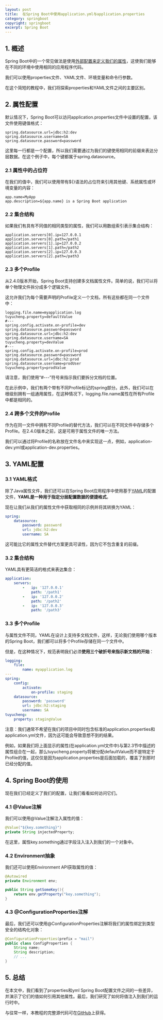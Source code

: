 ```yaml
---
layout: post
title:  在Spring Boot中使用application.yml与application.properties
category: springboot
copyright: springboot
excerpt: Spring Boot
---
```


## 1. 概述

Spring Boot中的一个常见做法是使用[外部配置来定义我们的属性]()，这使我们能够在不同的环境中使用相同的应用程序代码。

我们可以使用properties文件、YAML文件、环境变量和命令行参数。

在这个简短的教程中，我们将探索properties和YAML文件之间的主要区别。

## 2. 属性配置

默认情况下，Spring Boot可以访问application.properties文件中设置的配置，该文件使用键值格式：

```properties
spring.datasource.url=jdbc:h2:dev
spring.datasource.username=SA
spring.datasource.password=password
```

这里每一行都是一个配置，所以我们需要通过为我们的键使用相同的前缀来表达分层数据。在这个例子中，每个键都属于spring.datasource。

### 2.1 属性中的占位符

在我们的值中，我们可以使用带有${}语法的占位符来引用其他键、系统属性或环境变量的内容：

```properties
app.name=MyApp
app.description=${app.name} is a Spring Boot application
```

### 2.2 集合结构

如果我们有具有不同值的相同类型的属性，我们可以用数组索引表示集合结构：

```properties
application.servers[0].ip=127.0.0.1
application.servers[0].path=/path1
application.servers[1].ip=127.0.0.2
application.servers[1].path=/path2
application.servers[2].ip=127.0.0.3
application.servers[2].path=/path3
```

### 2.3 多个Profile

从2.4.0版本开始，Spring Boot支持创建多文档属性文件。简单的说，我们可以将单个物理文件拆分成多个逻辑文件。

这允许我们为每个需要声明的Profile定义一个文档，所有这些都在同一个文件中：

```properties
logging.file.name=myapplication.log
tuyucheng.property=defaultValue
#---
spring.config.activate.on-profile=dev
spring.datasource.password=password
spring.datasource.url=jdbc:h2:dev
spring.datasource.username=SA
tuyucheng.property=devValue
#---
spring.config.activate.on-profile=prod
spring.datasource.password=password
spring.datasource.url=jdbc:h2:prod
spring.datasource.username=prodUser
tuyucheng.property=prodValue
```

请注意，我们使用“#---”符号来指示我们要拆分文档的位置。

在此示例中，我们有两个带有不同Profile标记的spring部分。此外，我们可以在根级别拥有一组通用属性，在这种情况下，logging.file.name属性在所有Profile中都是相同的。

### 2.4 跨多个文件的Profile

作为在同一文件中拥有不同Profile的替代方法，我们可以在不同文件中存储多个Profile。在2.4.0版本之前，这是可用于属性文件的唯一方法。

我们可以通过将Profile的名称放在文件名中来实现这一点，例如，application-dev.yml或application-dev.properties。

## 3. YAML配置

### 3.1 YAML格式

除了Java属性文件，我们还可以在Spring Boot应用程序中使用基于[YAML]()的配置文件，**YAML是一种用于指定分层配置数据的便捷格式**。

现在让我们从我们的属性文件中获取相同的示例并将其转换为YAML：

```yaml
spring:
    datasource:
        password: password
        url: jdbc:h2:dev
        username: SA
```

这可能比它的属性文件替代方案更具可读性，因为它不包含重复的前缀。

### 3.2 集合结构

YAML具有更简洁的格式来表达集合：

```yaml
application:
    servers:
        -   ip: '127.0.0.1'
            path: '/path1'
        -   ip: '127.0.0.2'
            path: '/path2'
        -   ip: '127.0.0.3'
            path: '/path3'
```

### 3.3 多个Profile

与属性文件不同，YAML在设计上支持多文档文件，这样，无论我们使用哪个版本的Spring Boot，我们都可以将多个Profile存储在同一个文件中。

但是，在这种情况下，规范表明我们必须**使用三个破折号来指示新文档的开始**：

```yaml
logging:
    file:
        name: myapplication.log
---
spring:
    config:
        activate:
            on-profile: staging
    datasource:
        password: 'password'
        url: jdbc:h2:staging
        username: SA
tuyucheng:
    property: stagingValue
```

注意：我们通常不希望在我们的项目中同时包含标准的application.properties和application.yml文件，因为这可能会导致意想不到的结果。

例如，如果我们将上面显示的属性(在application.yml文件中)与第2.3节中描述的属性组合在一起，那么tuyucheng.property将被分配defaultValue而不是特定于Profile的值，这仅仅是因为application.properties是后面加载的，覆盖了到那时已经分配的值。

## 4. Spring Boot的使用

现在我们已经定义了我们的配置，让我们看看如何访问它们。

### 4.1 @Value注解

我们可以使用@Value注解注入属性的值：

```java
@Value("${key.something}")
private String injectedProperty;
```

在这里，属性key.something通过字段注入注入到我们的一个对象中。

### 4.2 Environment抽象

我们还可以使用Environment API获取属性的值：

```java
@Autowired
private Environment env;

public String getSomeKey(){
    return env.getProperty("key.something");
}
```

### 4.3 @ConfigurationProperties注解

最后，我们还可以使用@ConfigurationProperties注解将我们的属性绑定到类型安全的结构化对象：

```java
@ConfigurationProperties(prefix = "mail")
public class ConfigProperties {
	String name;
	String description;
	// ...
}
```

## 5. 总结

在本文中，我们看到了properties和yml Spring Boot配置文件之间的一些差异，并演示了它们的值如何引用其他属性。最后，我们研究了如何将值注入到我们的运行时中。

与往常一样，本教程的完整源代码可在[GitHub](https://github.com/tuyucheng7/taketoday-tutorial4j/tree/master/spring-boot-modules/spring-boot-properties-3)上获得。